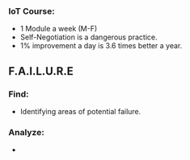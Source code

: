 
### IoT Course:

- 1 Module a week (M-F)
- Self-Negotiation is a dangerous practice.
- 1% improvement a day is 3.6 times better a year.


## F.A.I.L.U.R.E
### Find:
- Identifying areas of potential failure.
### Analyze:
- 
